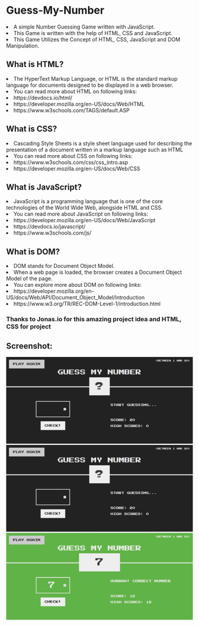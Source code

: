 # Guess-My-Number
<li> A simple Number Guessing Game written with JavaScript.
<li> This Game is written with the help of HTML, CSS and JavaScript.
<li> This Game Utilizes the Concept of HTML, CSS, JavaScript and DOM Manipulation.


## What is HTML?
<li> The HyperText Markup Language, or HTML is the standard markup language for documents designed to be displayed in a web browser.
<li> You can read more about HTML on following links:
<li> https://devdocs.io/html/
<li> https://developer.mozilla.org/en-US/docs/Web/HTML
<li> https://www.w3schools.com/TAGS/default.ASP

## What is CSS?
<li> Cascading Style Sheets is a style sheet language used for describing the presentation of a document written in a markup language such as HTML
<li> You can read more about CSS on following links:
<li> https://www.w3schools.com/css/css_intro.asp
<li> https://developer.mozilla.org/en-US/docs/Web/CSS

## What is JavaScript?
<li> JavaScript is a programming language that is one of the core technologies of the World Wide Web, alongside HTML and CSS.
<li> You can read more about JavaScript on following links:
<li> https://developer.mozilla.org/en-US/docs/Web/JavaScript
<li> https://devdocs.io/javascript/
<li> https://www.w3schools.com/js/

## What is DOM?
<li> DOM stands for Document Object Model.
<li> When a web page is loaded, the browser creates a Document Object Model of the page.
<li> You can explore more about DOM on following links:
<li> https://developer.mozilla.org/en-US/docs/Web/API/Document_Object_Model/Introduction
<li> https://www.w3.org/TR/REC-DOM-Level-1/introduction.html
  
 ### Thanks to **Jonas.io** for this amazing project idea and HTML, CSS for project

## Screenshot:
<img src="https://github.com/l33t-c0d3r-66/Guess-My-Number/blob/master/images/ss1.png" >



<img src="https://github.com/l33t-c0d3r-66/Guess-My-Number/blob/master/images/ss2.png" >



<img src="https://github.com/l33t-c0d3r-66/Guess-My-Number/blob/master/images/ss3.png" >



